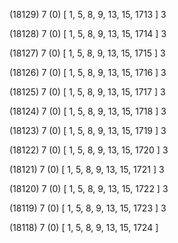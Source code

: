 (18129) 7 (0) [ 1, 5, 8, 9, 13, 15, 1713 ] 3 


(18128) 7 (0) [ 1, 5, 8, 9, 13, 15, 1714 ] 3 


(18127) 7 (0) [ 1, 5, 8, 9, 13, 15, 1715 ] 3 


(18126) 7 (0) [ 1, 5, 8, 9, 13, 15, 1716 ] 3 


(18125) 7 (0) [ 1, 5, 8, 9, 13, 15, 1717 ] 3 


(18124) 7 (0) [ 1, 5, 8, 9, 13, 15, 1718 ] 3 


(18123) 7 (0) [ 1, 5, 8, 9, 13, 15, 1719 ] 3 


(18122) 7 (0) [ 1, 5, 8, 9, 13, 15, 1720 ] 3 


(18121) 7 (0) [ 1, 5, 8, 9, 13, 15, 1721 ] 3 


(18120) 7 (0) [ 1, 5, 8, 9, 13, 15, 1722 ] 3 


(18119) 7 (0) [ 1, 5, 8, 9, 13, 15, 1723 ] 3 


(18118) 7 (0) [ 1, 5, 8, 9, 13, 15, 1724 ]  


